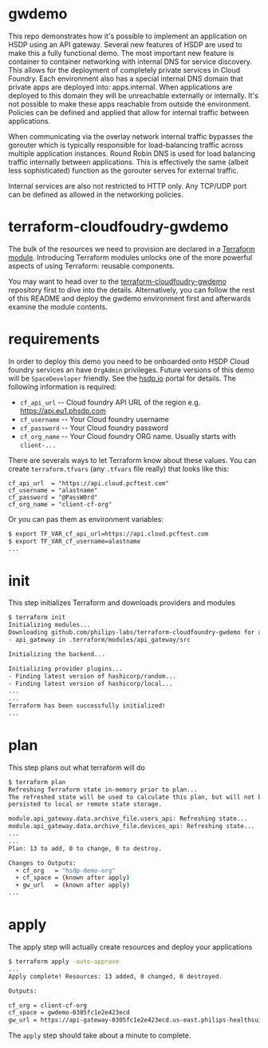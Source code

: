 # gwdemo

This repo demonstrates how it's possible to implement an application on HSDP using an API gateway. Several new features of HSDP are used to make this a fully functional demo. The most important new feature is container to container networking with internal DNS for service discovery. This allows for the deployment of completely private services in Cloud Foundry. Each environment also has a special internal DNS domain that private apps are deployed into: apps.internal. When applications are deployed to this domain they will be unreachable externally or internally. It's not possible to make these apps reachable from outside the environment. Policies can be defined and applied that allow for internal traffic between applications.

When communicating via the overlay network internal traffic bypasses the gorouter which is typically responsible for load-balancing traffic across multiple application instances. Round Robin DNS is used for load balancing traffic internally between applications. This is effectively the same (albeit less sophisticated) function as the gorouter serves for external traffic.

Internal services are also not restricted to HTTP only. Any TCP/UDP port can be defined as allowed in the networking policies.

# terraform-cloudfoudry-gwdemo

The bulk of the resources we need to provision are declared in a [Terraform module](https://www.terraform.io/docs/modules/index.html). Introducing Terraform modules unlocks one of the more powerful aspects of using Terraform: reusable components. 

You may want to head over to the [terraform-cloudfoudry-gwdemo](https://github.com/philips-labs/terraform-cloudfoundry-gwdemo) repository first to dive into the details. Alternatively, you can follow the rest of this README and deploy the gwdemo environment first and afterwards examine the module contents.

# requirements

In order to deploy this demo you need to be onboarded onto HSDP Cloud foundry services an have `OrgAdmin` privileges.
Future versions of this demo will be `SpaceDeveloper` friendly. See the [hsdp.io](https://hsdp.io) portal for details. 
The following information is required:

- `cf_api_url` -- Cloud foundry API URL of the region e.g. https://api.eu1.phsdp.com
- `cf_username` -- Your Cloud foundry username
- `cf_password` -- Your Cloud foundry password
- `cf_org_name` -- Your Cloud foundry ORG name. Usually starts with `client-...`

There are severals ways to let Terraform know about these values. You can create `terraform.tfvars` (any `.tfvars` file really) that looks like this:

```hcl
cf_api_url  = "https://api.cloud.pcftest.com"
cf_username = "alastname"
cf_password = "@PassW0rd"
cf_org_name = "client-cf-org"
```

Or you can pas them as environment variables:

```bash
$ export TF_VAR_cf_api_url=https://api.cloud.pcftest.com
$ export TF_VAR_cf_username=alastname
...
```

# init
This step initializes Terraform and downloads providers and modules

```bash
$ terraform init
Initializing modules...
Downloading github.com/philips-labs/terraform-cloudfoundry-gwdemo for api_gateway...
- api_gateway in .terraform/modules/api_gateway/src

Initializing the backend...

Initializing provider plugins...
- Finding latest version of hashicorp/random...
- Finding latest version of hashicorp/local...
...
...
Terraform has been successfully initialized!
...
```

# plan
This step plans out what terraform will do

```bash
$ terraform plan
Refreshing Terraform state in-memory prior to plan...
The refreshed state will be used to calculate this plan, but will not be
persisted to local or remote state storage.

module.api_gateway.data.archive_file.users_api: Refreshing state...
module.api_gateway.data.archive_file.devices_api: Refreshing state...
...
...
Plan: 13 to add, 0 to change, 0 to destroy.

Changes to Outputs:
  + cf_org   = "hsdp-demo-org"
  + cf_space = (known after apply)
  + gw_url   = (known after apply)
...
```

# apply
The apply step will actually create resources and deploy your applications

```bash
$ terraform apply -auto-approve
...
Apply complete! Resources: 13 added, 0 changed, 0 destroyed.

Outputs:

cf_org = client-cf-org
cf_space = gwdemo-0305fc1e2e423ecd
gw_url = https://api-gateway-0305fc1e2e423ecd.us-east.philips-healthsuite.com
```

The `apply` step should take about a minute to complete.
